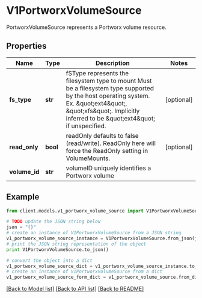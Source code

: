 # V1PortworxVolumeSource

PortworxVolumeSource represents a Portworx volume resource.

## Properties
Name | Type | Description | Notes
------------ | ------------- | ------------- | -------------
**fs_type** | **str** | fSType represents the filesystem type to mount Must be a filesystem type supported by the host operating system. Ex. \&quot;ext4\&quot;, \&quot;xfs\&quot;. Implicitly inferred to be \&quot;ext4\&quot; if unspecified. | [optional] 
**read_only** | **bool** | readOnly defaults to false (read/write). ReadOnly here will force the ReadOnly setting in VolumeMounts. | [optional] 
**volume_id** | **str** | volumeID uniquely identifies a Portworx volume | 

## Example

```python
from client.models.v1_portworx_volume_source import V1PortworxVolumeSource

# TODO update the JSON string below
json = "{}"
# create an instance of V1PortworxVolumeSource from a JSON string
v1_portworx_volume_source_instance = V1PortworxVolumeSource.from_json(json)
# print the JSON string representation of the object
print V1PortworxVolumeSource.to_json()

# convert the object into a dict
v1_portworx_volume_source_dict = v1_portworx_volume_source_instance.to_dict()
# create an instance of V1PortworxVolumeSource from a dict
v1_portworx_volume_source_form_dict = v1_portworx_volume_source.from_dict(v1_portworx_volume_source_dict)
```
[[Back to Model list]](../README.md#documentation-for-models) [[Back to API list]](../README.md#documentation-for-api-endpoints) [[Back to README]](../README.md)


